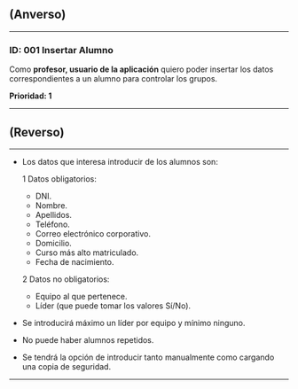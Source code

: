 ## (Anverso)
---

### **ID:** 001 **Insertar Alumno**

Como **profesor, usuario de la aplicación** quiero poder insertar los datos correspondientes a un alumno para controlar los grupos.

__Prioridad: 1__

---

## (Reverso)

---

* Los datos que interesa introducir de los alumnos son:

    1 Datos obligatorios: 
    
    * DNI.
    * Nombre.
    * Apellidos.
    * Teléfono.
    * Correo electrónico corporativo.
    * Domicilio.
    * Curso más alto matriculado.
    * Fecha de nacimiento.

    2 Datos no obligatorios: 
    
    * Equipo al que pertenece.
    * Líder (que puede tomar los valores Sí/No).

* Se introducirá máximo un líder por equipo y mínimo ninguno.
* No puede haber alumnos repetidos.
* Se tendrá la opción de introducir tanto manualmente como cargando una copia de seguridad.

---
